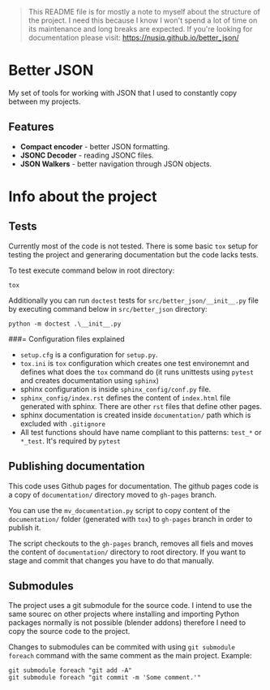 > This README file is for mostly a note to myself about the structure of the
> project. I need this because I know I won't spend a lot of time on its
> maintenance and long breaks are expected. If you're looking for documentation
> please visit: https://nusiq.github.io/better_json/


# Better JSON
My set of tools for working with JSON that I used to constantly copy between
my projects.

## Features
- **Compact encoder** - better JSON formatting.
- **JSONC Decoder** - reading JSONC files.
- **JSON Walkers** - better navigation through JSON objects.

# Info about the project
## Tests
Currently most of the code is not tested. There is some basic `tox` setup
for testing the project and generaring documentation but the code lacks tests.

To test execute command below in root directory:
```
tox
```

Additionally you can run `doctest` tests for `src/better_json/__init__.py`
file by executing command below in `src/better_json` directory:
```
python -m doctest .\__init__.py
```

###= Configuration files explained
- `setup.cfg` is a configuration for `setup.py`.
- `tox.ini` is `tox` configuration which creates one test environemnt and
defines what does the `tox` command do (it runs unittests using `pytest` and
creates documentation using `sphinx`)
- sphinx configuration is inside `sphinx_config/conf.py` file.
- `sphinx_config/index.rst` defines the content of `index.html` file generated
with sphinx. There are other `rst` files that define other pages.
- sphinx documentation is created inside `documentation/` path which is
excluded with `.gitignore`
- All test functions should have name compliant to this patterns: `test_*` or
`*_test`. It's required by `pytest`

## Publishing documentation
This code uses Github pages for documentation. The github pages code is
a copy of `documentation/` directory moved to `gh-pages` branch.

You can use the `mv_documentation.py` script to copy content of the
`documentation/` folder (generated with `tox`) to `gh-pages` branch in order
to publish it.

The script checkouts to the `gh-pages` branch, removes all fiels
and moves the content of `documentation/` directory to root directory. If you
want to stage and commit that changes you have to do that manually.

## Submodules
The project uses a git submodule for the source code. I intend to use the same
sourec on other projects where installing and importing Python packages
normally is not possible (blender addons) therefore I need to copy the source
code to the project.

Changes to submodules can be commited with using `git submodule foreach`
command with the same comment as the main project. Example:
```
git submodule foreach "git add -A"
git submodule foreach "git commit -m 'Some comment.'"
```
